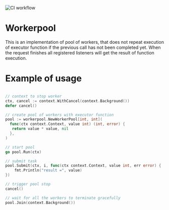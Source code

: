 ![CI workflow](https://github.com/unixander/workerpool/actions/workflows/go.yml/badge.svg)
# Workerpool

This is an implementation of pool of workers, that does not repeat execution of executor function if the previous call has not been completed yet. When the request finishes all registered listeners will get the result of function execution.

# Example of usage

```go

// context to stop worker
ctx, cancel := context.WithCancel(context.Background())
defer cancel()

// create pool of workers with executor function
pool := workerpool.NewWorkerPool[int, int](
  func(ctx context.Context, value int) (int, error) {
   return value * value, nil
  },
)

// start pool
go pool.Run(ctx)

// submit task
pool.Submit(ctx, i, func(ctx context.Context, value int, err error) {
    fmt.Println("result =", value)
})

// trigger pool stop
cancel()

// wait for all the workers to terminate gracefully
pool.Join(context.Background())

```
